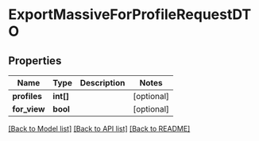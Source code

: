 # ExportMassiveForProfileRequestDTO

## Properties
Name | Type | Description | Notes
------------ | ------------- | ------------- | -------------
**profiles** | **int[]** |  | [optional] 
**for_view** | **bool** |  | [optional] 

[[Back to Model list]](../README.md#documentation-for-models) [[Back to API list]](../README.md#documentation-for-api-endpoints) [[Back to README]](../README.md)


